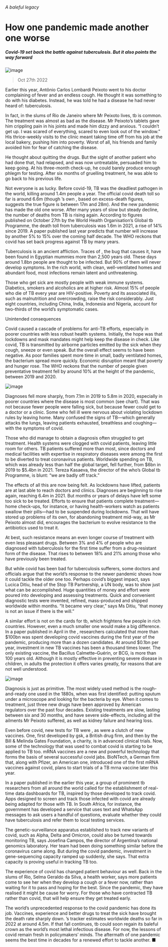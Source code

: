 ###### A baleful legacy
# How one pandemic made another one worse 
##### Covid-19 set back the battle against tuberculosis. But it also points the way forward 
![image](images/20221029_IRP001.jpg) 
> Oct 27th 2022 
Earlier this year, Antônio Carlos Lombardi Peixoto went to his doctor complaining of fever and an endless cough. He thought it was something to do with his diabetes. Instead, he was told he had a disease he had never heard of: tuberculosis.
In fact, in the slums of Rio de Janeiro where Mr Peixoto lives, tb is common. The treatment was almost as bad as the disease. Mr Peixoto’s tablets gave him crippling pain in his joints and made him dizzy and anxious. “I couldn’t get up. I was scared of everything, scared to even look out of the window.” His thrice-weekly visits to the clinic meant taking time off from his job at the local bakery, pushing him into poverty. Worst of all, his friends and family avoided him for fear of catching the disease. 
He thought about quitting the drugs. But the sight of another patient who had done that, had relapsed, and was now untreatable, persuaded him to keep going. At his three-month check-up, he could barely produce enough phlegm for testing. After six months of gruelling treatment, he was able to go back to his previous life. 
Not everyone is as lucky. Before covid-19, TB was the deadliest pathogen in the world, killing around 1.4m people a year. The official covid death toll so far is around 6.6m (though ’s own , based on excess-death figures, suggests the true figure is between 17m and 28m). And the new pandemic has made the old one worse. After many years of slow but steady decline, the number of deaths from TB is rising again. According to figures published on October 27th by the World Health Organisation’s Global tb Programme, the death toll from tuberculosis was 1.6m in 2021, a rise of 14% since 2019. A paper published last year predicts that number will increase by another 5% to 15% over the coming half decade. The WHO reckons that covid has set back progress against TB by many years. 
Tuberculosis is an ancient affliction. Traces of , the bug that causes it, have been found in Egyptian mummies more than 2,500 years old. These days around 1.8bn people are thought to be infected. But 90% of them will never develop symptoms. In the rich world, with clean, well-ventilated homes and abundant food, most infections remain latent and unthreatening. 
Those who get sick are mostly people with weak immune systems. Diabetics, smokers and alcoholics are at higher risk. Almost 15% of people who die of TB every year are HIV-positive. Poverty and its associated ills, such as malnutrition and overcrowding, raise the risk considerably. Just eight countries, including China, India, Indonesia and Nigeria, account for two-thirds of the world’s symptomatic cases.
Unintended consequences
Covid caused a cascade of problems for anti-TB efforts, especially in poorer countries with less robust health systems. Initially, the hope was that lockdowns and mask mandates might help keep the disease in check. Like covid, TB is transmitted by airborne particles emitted by the sick when they cough, sneeze or even speak. But the overall effect seems to have been negative. As poor families spent more time in small, badly ventilated homes, the bacterium spread more quickly. Economic disruption meant that poverty and hunger rose. The WHO reckons that the number of people given preventative treatment fell by around 10% at the height of the pandemic, between 2019 and 2020.
![image](images/20221029_IRC542.png) 

Diagnoses fell more sharply, from 7.1m in 2019 to 5.8m in 2020, especially in poorer countries where the disease is most common (see chart). That was not because fewer people were falling sick, but because fewer could get to a doctor or a clinic. Some who fell ill were nervous about violating lockdown rules by leaving home. Many confused the signs of TB—which generally attacks the lungs, leaving patients exhausted, breathless and coughing—with the symptoms of covid. 
Those who did manage to obtain a diagnosis often struggled to get treatment. Health systems were clogged with covid patients, leaving little room for others. TB patients suffered more than most, since doctors and medical facilities with expertise in respiratory diseases were among the first to be diverted to treat coronavirus patients. Worldwide spending on TB, which was already less than half the global target, fell further, from $6bn in 2019 to $5.4bn in 2021. Tereza Kasaeva, the director of the who’s Global tb Programme, is blunt: “we are badly off track.”
The effects of all this are now being felt. As lockdowns have lifted, patients are at last able to reach doctors and clinics. Diagnoses are beginning to rise again, reaching 6.4m in 2021. But months or years of delays have left some too sick to be treated. Efforts to ensure that patients complete treatment—home check-ups, for instance, or having health-workers watch as patients swallow their pills—had to be suspended during lockdowns. That will have stored up problems of its own, for abandoning treatment mid-way, as Mr Peixoto almost did, encourages the bacterium to evolve resistance to the antibiotics used to treat it. 
At best, such resistance means an even longer course of treatment with even less pleasant drugs. Between 3% and 4% of people who are diagnosed with tuberculosis for the first time suffer from a drug-resistant form of the disease. That rises to between 18% and 21% among those who have previously been treated. 
But while covid has been bad for tuberculosis sufferers, some doctors and officials argue that the world’s response to the newer pandemic shows how it could tackle the older one too. Perhaps covid’s biggest impact, says Lucica Ditiu, head of the Stop TB Partnership, a UN body, was to show just what can be accomplished. Huge quantities of money and effort were poured into developing and assessing treatments. Quick and convenient diagnostic tests were invented, refined, mass-produced and shipped worldwide within months. “It became very clear,” says Ms Ditiu, “that money is not an issue if there is the will.”
A similar effort is not on the cards for tb, which frightens few people in rich countries. However, even a much smaller one would make a big difference. In a paper published in April in the , researchers calculated that more than $100bn was spent developing covid vaccines during the first year of the pandemic, producing more than a dozen candidates. At around $0.1bn per year, investment in new TB vaccines has been a thousand times lower. The only existing vaccine, the Bacillus Calmette–Guérin, or BCG, is more than 100 years old. Although it is mostly effective in preventing severe disease in children, in adults the protection it offers varies greatly, for reasons that are not well understood. 
![image](images/20221029_IRP002.jpg) 

Diagnosis is just as primitive. The most widely used method is the rough-and-ready one used in the 1880s, when  was first identified: putting sputum under a microscope and looking for the bacteria by eye. When it comes to treatment, just three new drugs have been approved by American regulators over the past four decades. Existing treatments are slow, lasting between six and 30 months, and have severe side-effects, including all the ailments Mr Peixoto suffered, as well as kidney failure and hearing loss.
Even before covid, new tests for TB were , as were a clutch of new vaccines. One, first developed by gsk, a British drug firm, and then by the Bill &amp; Melinda Gates Foundation, a charity, is in advanced clinical trials. Now, some of the technology that was used to combat covid is starting to be applied to TB too. mRNA vaccines are a new and powerful technology that forms the basis of several successful covid jabs. BioNTech, a German firm that, along with Pfizer, an American one, introduced one of the first mRNA vaccines against covid, plans to start trials of a TB mrna vaccine later this year. 
In a paper published in the  earlier this year, a group of prominent tb researchers from all around the world called for the establishment of real-time data dashboards for TB, inspired by those developed to track covid. Apps designed to screen and track those infected with covid are already being adapted for those with TB. In South Africa, for instance, the government has developed a service that uses text and WhatsApp messages to ask users a handful of questions, evaluate whether they could have tuberculosis and refer them to local testing services. 
The genetic-surveillance apparatus established to track new variants of covid, such as Alpha, Delta and Omicron, could also be turned towards monitoring TB, says Josefina Campos, the director of Argentina’s national genomics laboratory. Her team had been doing something similar before the coronavirus came along. But during the covid pandemic, investment in gene-sequencing capacity ramped up suddenly, she says. That extra capacity is proving useful in tracking TB too. 
The experience of covid has changed patient behaviour as well. Back in the slums of Rio, Selma Geraldo da Silva, a health worker, says more patients come to see her when they develop a cough or a fever now, rather than waiting for it to pass and hoping for the best. Since the pandemic, they have realised it might be cause for worry. For those who have contracted TB rather than covid, that will help ensure they get treated early. 
The world’s unprecedented response to the covid pandemic has done its job. Vaccines, experience and better drugs to treat the sick have brought the death rate sharply down. ’s tracker estimates worldwide deaths so far in 2022 at around 4.5m. If that fall continues, tb could soon regain its baleful crown as the world’s most lethal infectious disease. For now, the lessons of covid remain fresh in policymakers’ minds. The aftermath of one pandemic seems the best time in decades for a renewed effort to tackle another. ■

